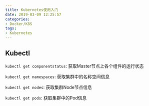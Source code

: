 ```yaml
---
title: Kubernetes使用入门
date: 2019-03-09 12:25:57
categories: 
- Docker/K8S
tags: 
- Kubernetes
---
```


## Kubectl

`kubectl get componentstatus`: 获取Master节点上各个组件的运行状态

`kubectl get namespaces`: 获取集群中的名称空间信息

`kubectl get nodes`: 获取集群Node节点信息

`kubectl get pods`: 获取集群中的Pod信息